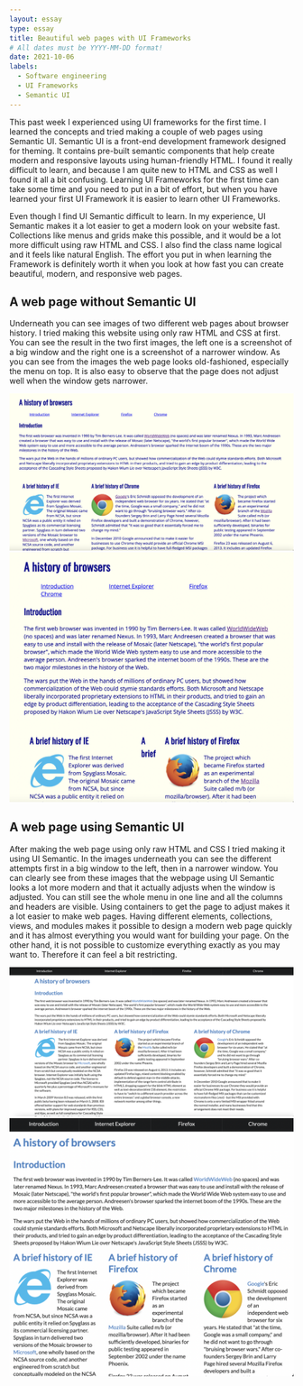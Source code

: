 ```yaml
---
layout: essay
type: essay
title: Beautiful web pages with UI Frameworks  
# All dates must be YYYY-MM-DD format!
date: 2021-10-06
labels:
  - Software engineering 
  - UI Frameworks
  - Semantic UI
---
```



This past week I experienced using UI frameworks for the first time. I learned the concepts and tried making a couple of web pages using Semantic UI. Semantic UI is a front-end development framework designed for theming. It contains pre-built semantic components that help create modern and responsive layouts using human-friendly HTML. I found it really difficult to learn, and because I am quite new to HTML and CSS as well I found it all a bit confusing. Learning UI Frameworks for the first time can take some time and you need to put in a bit of effort, but when you have learned your first UI Framework it is easier to learn other UI Frameworks.

Even though I find UI Semantic difficult to learn. In my experience, UI Semantic makes it a lot easier to get a modern look on your website fast. Collections like menus and grids make this possible, and it would be a lot more difficult using raw HTML and CSS. I also find the class name logical and it feels like natural English. The effort you put in when learning the Framework is definitely worth it when you look at how fast you can create beautiful, modern, and responsive web pages.

## A web page without Semantic UI

Underneath you can see images of two different web pages about browser history. I tried making this website using only raw HTML and CSS at first. You can see the result in the two first images, the left one is a screenshot of a big window and the right one is a screenshot of a narrower window. As you can see from the images the web page looks old-fashioned, especially the menu on top. It is also easy to observe that the page does not adjust well when the window gets narrower.

<div class="ui column grid">
    <div class="ten wide column">
    <img class="ui image" src="../images/browser_big.png">
      </div>
    <div class="eight wide column">
    <img class="ui image" src="../images/browser_small.png">
      </div>
  </div>
  
## A web page using Semantic UI
 
After making the web page using only raw HTML and CSS I tried making it using UI Semantic. In the images underneath you can see the different attempts first in a big window to the left, then in a narrower window. You can clearly see from these images that the webpage using UI Semantic looks a lot more modern and that it actually adjusts when the window is adjusted. You can still see the whole menu in one line and all the columns and headers are visible. Using containers to get the page to adjust makes it a lot easier to make web pages. Having different elements, collections, views, and modules makes it possible to design a modern web page quickly and it has almost everything you would want for building your page. On the other hand, it is not possible to customize everything exactly as you may want to. Therefore it can feel a bit restricting.

  <div class="ui two column grid">
  <div class="column">
    <img class="ui big image" src="../images/ui_browser_big.png">
    </div>
  <div class="column">
    <img class="ui big image" src="../images/ui_browser_small.png">
    </div>
  </div>


